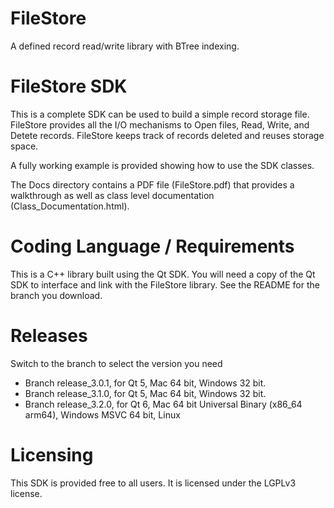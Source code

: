 # FileStore

A defined record read/write library with BTree indexing.

# FileStore SDK

This is a complete SDK can be used to build a simple record storage file.
FileStore provides all the I/O mechanisms to Open files, Read, Write, and Detete records.
FileStore keeps track of records deleted and reuses storage space.

A fully working example is provided showing how to use the SDK classes.

The Docs directory contains a PDF file (FileStore.pdf) that provides a walkthrough as
well as class level documentation (Class_Documentation.html).

# Coding Language / Requirements

This is a C++ library built using the Qt SDK. You will need a copy 
of the Qt SDK to interface and link with the FileStore library.  See the 
README for the branch you download.

# Releases

Switch to the branch to select the version you need

* Branch release_3.0.1, for Qt 5, Mac 64 bit, Windows 32 bit.
* Branch release_3.1.0, for Qt 5, Mac 64 bit, Windows 32 bit.
* Branch release_3.2.0, for Qt 6, Mac 64 bit Universal Binary (x86_64 arm64), Windows MSVC 64 bit, Linux

# Licensing

This SDK is provided free to all users.
It is licensed under the LGPLv3 license.

